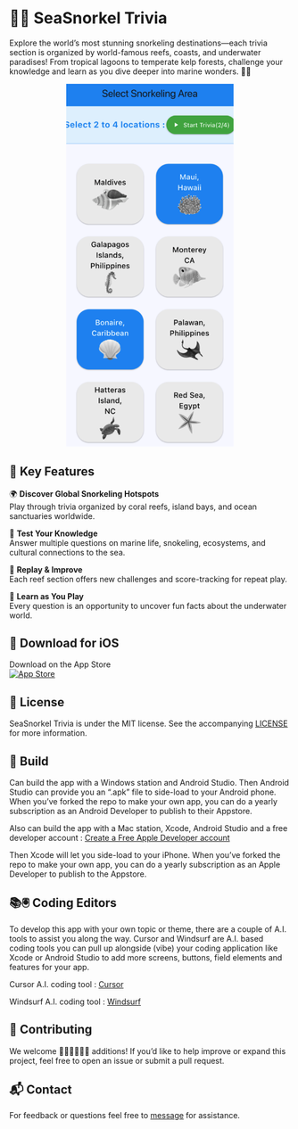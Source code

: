 # 🐠🌊 SeaSnorkel Trivia

Explore the world’s most stunning snorkeling destinations—each trivia section is organized by world-famous reefs, coasts, and underwater paradises! From tropical lagoons to temperate kelp forests, challenge your knowledge and learn as you dive deeper into marine wonders. 🐢🌴

<p align="center">
  <img alt="TopBinTrivia" title="TopBinTrivia" src="screenshots/seasnorkelmobile2.png" width=300>
</p>

## 🚀 Key Features

🌍 **Discover Global Snorkeling Hotspots**  
Play through trivia organized by coral reefs, island bays, and ocean sanctuaries worldwide.  

🧠 **Test Your Knowledge**  
Answer multiple questions on marine life, snokeling, ecosystems, and cultural connections to the sea.  

🔄 **Replay & Improve**  
Each reef section offers new challenges and score-tracking for repeat play.  

🌟 **Learn as You Play**  
Every question is an opportunity to uncover fun facts about the underwater world.  

## 📱 Download for iOS

Download on the App Store  
[![App Store](https://developer.apple.com/assets/elements/badges/download-on-the-app-store.svg)](https://apps.apple.com/us/app/seasnorkel-trivia/id6747751140)

## 📝 License

SeaSnorkel Trivia is under the MIT license. See the accompanying [LICENSE](LICENSE) for more information.  

##  🔧 Build

Can build the app with a Windows station and Android Studio. 
Then Android Studio can provide you an “.apk” file to side-load to your Android phone.
When you’ve forked the repo to make your own app, you can do a yearly subscription as an Android Developer to publish to their Appstore. 

Also can build the app with a Mac station, Xcode, Android Studio and a free developer account : [Create a Free Apple Developer account](https://www.appypie.com/blog/how-to-create-a-free-apple-developer-account)

Then Xcode will let you side-load to your iPhone. When you’ve forked the repo to make your own app, you can do a yearly subscription as an Apple Developer to publish to the Appstore. 

## 📚🖲️ Coding Editors 
To develop this app with your own topic or theme, there are a couple of A.I. tools to assist you along the way.  Cursor and Windsurf are A.I. based coding tools you can pull up alongside (vibe) your coding application like Xcode or Android Studio to add more screens, buttons, field elements and features for your app. 

Cursor A.I. coding tool : 
[Cursor](https://www.cursor.com)

Windsurf A.I. coding tool : 
[Windsurf](https://windsurf.com)

## 🤝 Contributing

We welcome 👩🏾‍💻👨🏾‍💻 additions! If you’d like to help improve or expand this project, feel free to open an issue or submit a pull request.

## 📬 Contact

For feedback or questions feel free to [message](mailto:leapdeck1@gmail.com) for assistance.

